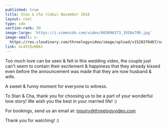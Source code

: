 ```yaml
---
published: true
title: Stan & Cha (Cebu) November 2016
layout: reel
type: sde
section-rank: 50
image-large: 'https://i.vimeocdn.com/video/603096373_1920x700.jpg'
image-small: >-
  https://res.cloudinary.com/threelogyvideo/image/upload/v1528376467/sde/Cha_a.jpg
link: nL4XtQzHBkI
---
```

Too much love can be seen & felt in this wedding video, the couple just can't seem to contain their excitement & happiness that they already kissed even before the announcement was made that they are now husband & wife.

A sweet & funny moment for everyone to witness.

To Stan & Cha, thank you for choosing us to be a part of your wonderful love story!
We wish you the best in your married life! :)

For bookings, send us an email at: inquiry@threelogyvideo.com

Thank you for watching! :)
